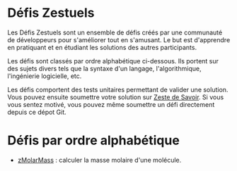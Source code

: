 
Défis Zestuels
==============

Les Défis Zestuels sont un ensemble de défis créés par une communauté de développeurs pour s'améliorer tout en s'amusant.
Le but est d'apprendre en pratiquant et en étudiant les solutions des autres participants.

Les défis sont classés par ordre alphabétique ci-dessous. Ils portent sur des sujets divers tels que la syntaxe d'un langage, l'algorithmique, l'ingénierie logicielle, etc.

Les défis comportent des tests unitaires permettant de valider une solution. Vous pouvez ensuite soumettre votre solution sur [Zeste de Savoir](https://zestedesavoir.com). Si vous vous sentez motivé, vous pouvez même soumettre un défi directement depuis ce dépot Git.

# Défis par ordre alphabétique #

- [zMolarMass](zMolarMass/zmolarmass.md) : calculer la masse molaire d'une molécule. 
